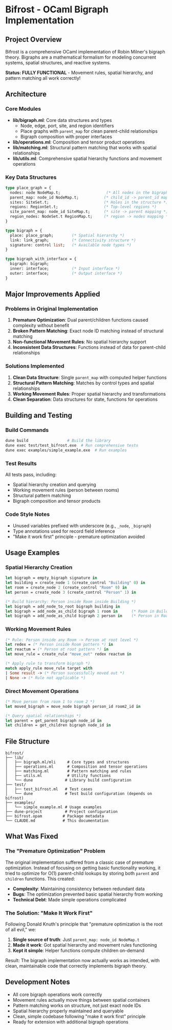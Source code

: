 # Bifrost - OCaml Bigraph Implementation

## Project Overview

Bifrost is a comprehensive OCaml implementation of Robin Milner's bigraph theory.
Bigraphs are a mathematical formalism for modeling concurrent systems, spatial structures, and reactive systems.

**Status: FULLY FUNCTIONAL** - Movement rules, spatial hierarchy, and pattern matching all work correctly!

## Architecture

### Core Modules

- **lib/bigraph.ml**: Core data structures and types
  - Node, edge, port, site, and region identifiers
  - Place graphs with `parent_map` for clean parent-child relationships
  - Bigraph composition with proper interfaces
- **lib/operations.ml**: Composition and tensor product operations
- **lib/matching.ml**: Structural pattern matching that works with spatial relationships
- **lib/utils.ml**: Comprehensive spatial hierarchy functions and movement operations

### Key Data Structures

```ocaml
type place_graph = {
  nodes: node NodeMap.t;                    (* All nodes in the bigraph *)
  parent_map: node_id NodeMap.t;           (* child_id -> parent_id mapping *)
  sites: SiteSet.t;                        (* Holes in the structure *)
  regions: RegionSet.t;                    (* Top-level regions *)
  site_parent_map: node_id SiteMap.t;      (* site -> parent mapping *)
  region_nodes: NodeSet.t RegionMap.t;     (* region -> nodes mapping *)
}

type bigraph = {
  place: place_graph;        (* Spatial hierarchy *)
  link: link_graph;          (* Connectivity structure *)
  signature: control list;   (* Available node types *)
}

type bigraph_with_interface = {
  bigraph: bigraph;
  inner: interface;          (* Input interface *)
  outer: interface;          (* Output interface *)
}
```

## Major Improvements Applied

### Problems in Original Implementation
1. **Premature Optimization**: Dual parent/children functions caused complexity without benefit
2. **Broken Pattern Matching**: Exact node ID matching instead of structural matching
3. **Non-functional Movement Rules**: No spatial hierarchy support
4. **Inconsistent Data Structures**: Functions instead of data for parent-child relationships

### Solutions Implemented
1. **Clean Data Structure**: Single `parent_map` with computed helper functions
2. **Structural Pattern Matching**: Matches by control types and spatial relationships
3. **Working Movement Rules**: Proper spatial hierarchy and transformations
4. **Clean Separation**: Data structures for state, functions for operations

## Building and Testing

### Build Commands

```bash
dune build                 # Build the library
dune exec test/test_bifrost.exe  # Run comprehensive tests
dune exec examples/simple_example.exe  # Run examples
```

### Test Results
All tests pass, including:
- Spatial hierarchy creation and querying
- Working movement rules (person between rooms)
- Structural pattern matching
- Bigraph composition and tensor products

### Code Style Notes

- Unused variables prefixed with underscore (e.g., `_node`, `_bigraph`)
- Type annotations used for record field inference
- "Make it work first" principle - premature optimization avoided

## Usage Examples

### Spatial Hierarchy Creation

```ocaml
let bigraph = empty_bigraph signature in
let building = create_node 1 (create_control "Building" 0) in
let room = create_node 2 (create_control "Room" 0) in
let person = create_node 3 (create_control "Person" 1) in

(* Build hierarchy: Person inside Room inside Building *)
let bigraph = add_node_to_root bigraph building in
let bigraph = add_node_as_child bigraph 1 room in      (* Room in Building *)
let bigraph = add_node_as_child bigraph 2 person in    (* Person in Room *)
```

### Working Movement Rules

```ocaml
(* Rule: Person inside any Room -> Person at root level *)
let redex = (* Person inside Room pattern *) in
let reactum = (* Person at root pattern *) in
let move_rule = create_rule "move_out" redex reactum in

(* Apply rule to transform bigraph *)
match apply_rule move_rule target with
| Some result -> (* Person successfully moved out *)
| None -> (* Rule not applicable *)
```

### Direct Movement Operations

```ocaml
(* Move person from room 1 to room 2 *)
let moved_bigraph = move_node bigraph person_id room2_id in

(* Query spatial relationships *)
let parent = get_parent bigraph node_id in
let children = get_children bigraph node_id in
```

## File Structure

```
bifrost/
├── lib/
│   ├── bigraph.ml/mli     # Core types and structures
│   ├── operations.ml      # Composition and tensor operations
│   ├── matching.ml        # Pattern matching and rules
│   ├── utils.ml           # Utility functions
│   └── dune              # Library build configuration
├── test/
│   ├── test_bifrost.ml   # Test cases
│   └── dune              # Test build configuration (depends on bifrost)
├── examples/
│   └── simple_example.ml # Usage examples
├── dune-project          # Project configuration
├── bifrost.opam         # Package metadata
└── CLAUDE.md            # This documentation
```

## What Was Fixed

### The "Premature Optimization" Problem
The original implementation suffered from a classic case of premature optimization. Instead of focusing on getting basic functionality working, it tried to optimize for O(1) parent-child lookups by storing both `parent` and `children` functions. This created:

- **Complexity**: Maintaining consistency between redundant data
- **Bugs**: The optimization prevented basic spatial hierarchy from working
- **Technical Debt**: Made simple operations complicated

### The Solution: "Make It Work First"
Following Donald Knuth's principle that "premature optimization is the root of all evil," we:

1. **Single source of truth**: Just `parent_map: node_id NodeMap.t`
2. **Made it work**: Got spatial hierarchy and movement rules functioning
3. **Kept it simple**: Helper functions compute children on-demand

Result: The bigraph implementation now actually works as intended, with clean, maintainable code that correctly implements bigraph theory.

## Development Notes

- All core bigraph operations work correctly
- Movement rules actually move things between spatial containers
- Pattern matching works on structure, not just exact node IDs
- Spatial hierarchy properly maintained and queryable
- Clean, simple codebase following "make it work first" principle
- Ready for extension with additional bigraph operations
